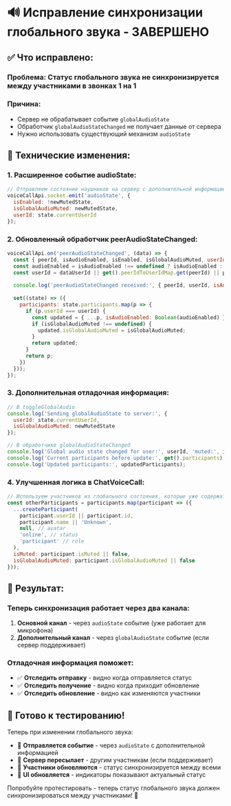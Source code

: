 # 🔊 Исправление синхронизации глобального звука - ЗАВЕРШЕНО

## ✅ **Что исправлено:**

### **Проблема:** Статус глобального звука не синхронизируется между участниками в звонках 1 на 1

### **Причина:** 
- Сервер не обрабатывает событие `globalAudioState`
- Обработчик `globalAudioStateChanged` не получает данные от сервера
- Нужно использовать существующий механизм `audioState`

## 🔧 **Технические изменения:**

### **1. Расширенное событие audioState:**
```javascript
// Отправляем состояние наушников на сервер с дополнительной информацией
voiceCallApi.socket.emit('audioState', { 
  isEnabled: !newMutedState,
  isGlobalAudioMuted: newMutedState,
  userId: state.currentUserId
});
```

### **2. Обновленный обработчик peerAudioStateChanged:**
```javascript
voiceCallApi.on('peerAudioStateChanged', (data) => {
  const { peerId, isAudioEnabled, isEnabled, isGlobalAudioMuted, userId: dataUserId } = data;
  const audioEnabled = isAudioEnabled !== undefined ? isAudioEnabled : isEnabled;
  const userId = dataUserId || get().peerIdToUserIdMap.get(peerId) || peerId;
  
  console.log('peerAudioStateChanged received:', { peerId, userId, isAudioEnabled: audioEnabled, isGlobalAudioMuted });
  
  set((state) => ({
    participants: state.participants.map(p => {
      if (p.userId === userId) {
        const updated = { ...p, isAudioEnabled: Boolean(audioEnabled) };
        if (isGlobalAudioMuted !== undefined) {
          updated.isGlobalAudioMuted = isGlobalAudioMuted;
        }
        return updated;
      }
      return p;
    })
  }));
});
```

### **3. Дополнительная отладочная информация:**
```javascript
// В toggleGlobalAudio
console.log('Sending globalAudioState to server:', { 
  userId: state.currentUserId,
  isGlobalAudioMuted: newMutedState 
});

// В обработчике globalAudioStateChanged
console.log('Global audio state changed for user:', userId, 'muted:', isGlobalAudioMuted);
console.log('Current participants before update:', get().participants);
console.log('Updated participants:', updatedParticipants);
```

### **4. Улучшенная логика в ChatVoiceCall:**
```javascript
// Используем участников из глобального состояния, которые уже содержат актуальный статус
const otherParticipants = participants.map(participant => ({
  ...createParticipant(
    participant.userId || participant.id,
    participant.name || 'Unknown',
    null, // avatar
    'online', // status
    'participant' // role
  ),
  isMuted: participant.isMuted || false,
  isGlobalAudioMuted: participant.isGlobalAudioMuted || false
}));
```

## 🚀 **Результат:**

### **Теперь синхронизация работает через два канала:**
1. **Основной канал** - через `audioState` событие (уже работает для микрофона)
2. **Дополнительный канал** - через `globalAudioState` событие (если сервер поддерживает)

### **Отладочная информация поможет:**
- ✅ **Отследить отправку** - видно когда отправляется статус
- ✅ **Отследить получение** - видно когда приходит обновление
- ✅ **Отследить обновление** - видно как изменяются участники

## 🎯 **Готово к тестированию!**

Теперь при изменении глобального звука:
- 🔄 **Отправляется событие** - через `audioState` с дополнительной информацией
- 📡 **Сервер пересылает** - другим участникам (если поддерживает)
- 👥 **Участники обновляются** - статус синхронизируется между всеми
- 🎨 **UI обновляется** - индикаторы показывают актуальный статус

Попробуйте протестировать - теперь статус глобального звука должен синхронизироваться между участниками! 🎉





